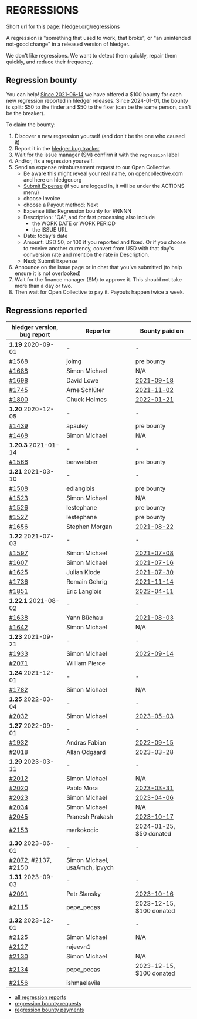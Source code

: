 # REGRESSIONS

<div class=pagetoc>

<!-- toc -->
</div>

Short url for this page: [hledger.org/regressions](https://hledger.org/regressions)

A regression is "something that used to work, that broke", or "an unintended not-good change"
in a released version of hledger.

We don't like regressions. We want to detect them quickly, repair them quickly, and reduce their frequency.

## Regression bounty

You can help!
[Since 2021-06-14](https://github.com/simonmichael/hledger/issues/1570) we have offered a $100 bounty for each new regression reported in hledger releases.
Since 2024-01-01, the bounty is split: $50 to the finder and $50 to the fixer (can be the same person, can't be the breaker).

To claim the bounty:

1. Discover a new regression yourself (and don't be the one who caused it)
2. Report it in the [hledger bug tracker](http://bugs.hledger.org)
3. Wait for the issue manager ([SM](https://joyful.com)) confirm it with the `regression` label
4. And/or, fix a regression yourself.
5. Send an expense reimbursement request to our Open Collective.
   - Be aware this might reveal your real name, on opencollective.com and here on hledger.org
   - [Submit Expense](https://opencollective.com/hledger/expenses/new)
     (if you are logged in, it will be under the ACTIONS menu) 
   - choose Invoice
   - choose a Payout method; Next
   - Expense title: Regression bounty for #NNNN
   - Description: "QA", and for fast processing also include
     - the WORK DATE or WORK PERIOD
     - the ISSUE URL
   - Date: today's date
   - Amount: USD 50, or 100 if you reported and fixed.
     Or if you choose to receive another currency, convert from USD with that day's conversion rate and mention the rate in Description.
   - Next; Submit Expense
5. Announce on the issue page or in chat that you've submitted (to help ensure it is not overlooked)
6. Wait for the finance manager (SM) to approve it. This should not take more than a day or two.
7. Then wait for Open Collective to pay it. Payouts happen twice a week.

## Regressions reported

| hledger version, bug report                                  | Reporter        | Bounty paid on                                                   |
|--------------------------------------------------------------|-----------------|------------------------------------------------------------------|
| **1.19** 2020-09-01                                          | -               | -                                                                |
| [#1568](https://github.com/simonmichael/hledger/issues/1568) | jolmg           | pre bounty                                                       |
| [#1688](https://github.com/simonmichael/hledger/issues/1688) | Simon Michael   | N/A                                                              |
| [#1698](https://github.com/simonmichael/hledger/issues/1698) | David Lowe      | [2021-09-18](https://opencollective.com/hledger/expenses/50380)  |
| [#1745](https://github.com/simonmichael/hledger/issues/1745) | Arne Schlüter   | [2021-11-02](https://opencollective.com/hledger/expenses/54446)  |
| [#1800](https://github.com/simonmichael/hledger/issues/1800) | Chuck Holmes    | [2022-01-21](https://opencollective.com/hledger/expenses/61802)  |
| **1.20** 2020-12-05                                          | -               | -                                                                |
| [#1439](https://github.com/simonmichael/hledger/issues/1439) | apauley         | pre bounty                                                       |
| [#1468](https://github.com/simonmichael/hledger/issues/1468) | Simon Michael   | N/A                                                              |
| **1.20.3** 2021-01-14                                        | -               | -                                                                |
| [#1566](https://github.com/simonmichael/hledger/issues/1566) | benwebber       | pre bounty                                                       |
| **1.21** 2021-03-10                                          | -               | -                                                                |
| [#1508](https://github.com/simonmichael/hledger/issues/1508) | edlanglois      | pre bounty                                                       |
| [#1523](https://github.com/simonmichael/hledger/issues/1526) | Simon Michael   | N/A                                                              |
| [#1526](https://github.com/simonmichael/hledger/issues/1526) | lestephane      | pre bounty                                                       |
| [#1527](https://github.com/simonmichael/hledger/issues/1527) | lestephane      | pre bounty                                                       |
| [#1656](https://github.com/simonmichael/hledger/issues/1656) | Stephen Morgan  | [2021-08-22](https://opencollective.com/hledger/expenses/48246)  |
| **1.22** 2021-07-03                                          | -               | -                                                                |
| [#1597](https://github.com/simonmichael/hledger/issues/1597) | Simon Michael   | [2021-07-08](https://opencollective.com/hledger/expenses/44939)  |
| [#1607](https://github.com/simonmichael/hledger/issues/1607) | Simon Michael   | [2021-07-16](https://opencollective.com/hledger/expenses/45547)  |
| [#1625](https://github.com/simonmichael/hledger/issues/1625) | Julian Klode    | [2021-07-30](https://opencollective.com/hledger/expenses/46431)  |
| [#1736](https://github.com/simonmichael/hledger/issues/1736) | Romain Gehrig   | [2021-11-14](https://opencollective.com/hledger/expenses/55510)  |
| [#1851](https://github.com/simonmichael/hledger/issues/1851) | Eric Langlois   | [2022-04-11](https://opencollective.com/hledger/expenses/72187)  |
| **1.22.1** 2021-08-02                                        | -               | -                                                                |
| [#1638](https://github.com/simonmichael/hledger/issues/1638) | Yann Büchau     | [2021-08-03](https://opencollective.com/hledger/expenses/46918)  |
| [#1642](https://github.com/simonmichael/hledger/issues/1642) | Simon Michael   | N/A                                                              |
| **1.23** 2021-09-21                                          | -               | -                                                                |
| [#1933](https://github.com/simonmichael/hledger/issues/1933) | Simon Michael   | [2022-09-14](https://opencollective.com/hledger/expenses/95068)  |
| [#2071](https://github.com/simonmichael/hledger/issues/2071) | William Pierce  |                                                                  |
| **1.24** 2021-12-01                                          | -               | -                                                                |
| [#1782](https://github.com/simonmichael/hledger/issues/1782) | Simon Michael   | N/A                                                              |
| **1.25** 2022-03-04                                          | -               | -                                                                |
| [#2032](https://github.com/simonmichael/hledger/issues/2032) | Simon Michael   | [2023-05-03](https://opencollective.com/hledger/expenses/137410) |
| **1.27** 2022-09-01                                          | -               | -                                                                |
| [#1932](https://github.com/simonmichael/hledger/issues/1932) | Andras Fabian   | [2022-09-15](https://opencollective.com/hledger/expenses/95112)  |
| [#2018](https://github.com/simonmichael/hledger/issues/2018) | Allan Odgaard   | [2023-03-28](https://opencollective.com/hledger/expenses/130591) |
| **1.29** 2023-03-11                                          | -               | -                                                                |
| [#2012](https://github.com/simonmichael/hledger/issues/2012) | Simon Michael   | N/A                                                              |
| [#2020](https://github.com/simonmichael/hledger/issues/2020) | Pablo Mora      | [2023-03-31](https://opencollective.com/hledger/expenses/131350) |
| [#2023](https://github.com/simonmichael/hledger/issues/2023) | Simon Michael   | [2023-04-06](https://opencollective.com/hledger/expenses/132635) |
| [#2034](https://github.com/simonmichael/hledger/issues/2034) | Simon Michael   | N/A                                                              |
| [#2045](https://github.com/simonmichael/hledger/issues/2045) | Pranesh Prakash | [2023-10-17](https://opencollective.com/hledger/expenses/150171) |
| [#2153](https://github.com/simonmichael/hledger/issues/2153) | markokocic      | 2024-01-25, $50 donated                                          |
| **1.30** 2023-06-01                                          | -               | -                                                                |
| [#2072](https://github.com/simonmichael/hledger/issues/2072), #2137, #2150 | Simon Michael, usaAmch, ipvych |                                     |
| **1.31** 2023-09-03                                          | -               | -                                                                |
| [#2091](https://github.com/simonmichael/hledger/issues/2091) | Petr Slansky    | [2023-10-16](https://opencollective.com/hledger/expenses/166632) |
| [#2115](https://github.com/simonmichael/hledger/issues/2115) | pepe_pecas      | 2023-12-15, $100 donated                                         |
| **1.32** 2023-12-01                                          | -               | -                                                                |
| [#2125](https://github.com/simonmichael/hledger/issues/2125) | Simon Michael   | N/A                                                              |
| [#2127](https://github.com/simonmichael/hledger/issues/2127) | rajeevn1        |                                                                  |
| [#2130](https://github.com/simonmichael/hledger/issues/2130) | Simon Michael   | N/A                                                              |
| [#2134](https://github.com/simonmichael/hledger/issues/2134) | pepe_pecas      | 2023-12-15, $100 donated                                         |
| [#2156](https://github.com/simonmichael/hledger/issues/2156) | ishmaelavila    |                                                                  |


- [all regression reports](https://bugs.hledger.org/regressions)
- [regression bounty requests](https://opencollective.com/hledger/expenses?amount=50-100)
- [regression bounty payments](https://opencollective.com/hledger/transactions?kind=EXPENSE&amount=50-100)

